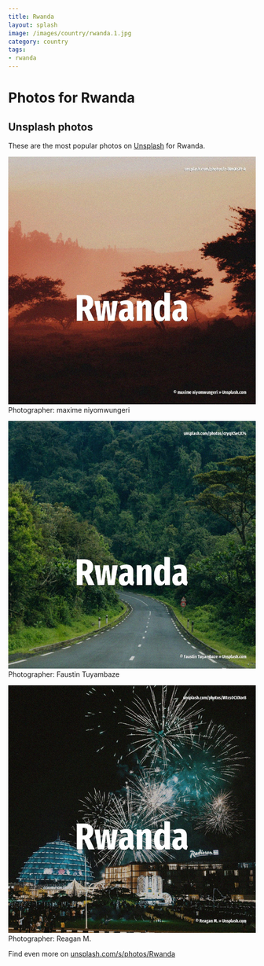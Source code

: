 ```yaml
---
title: Rwanda
layout: splash
image: /images/country/rwanda.1.jpg
category: country
tags:
- rwanda
---
```

# Photos for Rwanda
 
## Unsplash photos
These are the most popular photos on [Unsplash](https://unsplash.com) for Rwanda.
 
![Rwanda](/images/country/rwanda.1.jpg)
Photographer:  maxime niyomwungeri
 
![Rwanda](/images/country/rwanda.2.jpg)
Photographer:  Faustin Tuyambaze
 
![Rwanda](/images/country/rwanda.3.jpg)
Photographer:  Reagan M.
 
Find even more on [unsplash.com/s/photos/Rwanda](https://unsplash.com/s/photos/Rwanda)
 
